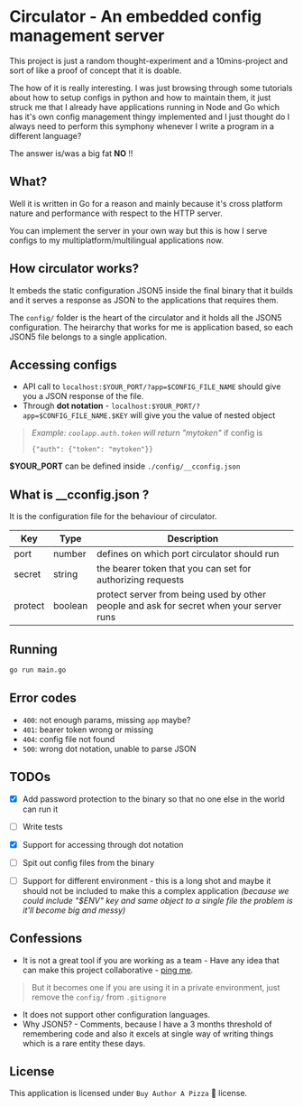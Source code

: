 # Circulator - An embedded config management server


This project is just a random thought-experiment and a 10mins-project and sort of like a proof of concept that it is doable.


The how of it is really interesting. I was just browsing through some tutorials about how to setup configs in python and how to maintain them, it just struck me that I already have applications running in Node and Go which has it's own config management thingy implemented and I just thought do I always need to perform this symphony whenever I write a program in a different language?

The answer is/was a big fat **NO** !!


## What?

Well it is written in Go for a reason and mainly because it's cross platform nature and performance with respect to the HTTP server. 

You can implement the server in your own way but this is how I serve configs to my multiplatform/multilingual applications now. 

## How circulator works?

It embeds the static configuration JSON5 inside the final binary that it builds and it serves a response as JSON to the applications that requires them.

The `config/` folder is the heart of the circulator and it holds all the JSON5 configuration. The heirarchy that works for me is application based, so each JSON5 file belongs to a single application.

## Accessing configs

- API call to `localhost:$YOUR_PORT/?app=$CONFIG_FILE_NAME` should give you a JSON response of the file.
- Through **dot notation** - `localhost:$YOUR_PORT/?app=$CONFIG_FILE_NAME.$KEY` will give you the value of nested object
> _Example: `coolapp.auth.token` will return "mytoken"_ if config is
> ```
> {"auth": {"token": "mytoken"}}
> ```

**$YOUR_PORT** can be defined inside `./config/__cconfig.json`

## What is __cconfig.json ?

It is the configuration file for the behaviour of circulator.

| Key | Type | Description |
|------|------|-----------|
| port | number | defines on which port circulator should run |
| secret | string | the bearer token that you can set for authorizing requests |
| protect | boolean | protect server from being used by other people and ask for secret when your server runs |

## Running

```sh
go run main.go
```

## Error codes

- `400`: not enough params, missing `app` maybe?
- `401`: bearer token wrong or missing
- `404`: config file not found
- `500`: wrong dot notation, unable to parse JSON

## TODOs

- [x] Add password protection to the binary so that no one else in the world can run it
- [ ] Write tests
- [x] Support for accessing through dot notation
- [ ] Spit out config files from the binary
- [ ] Support for different environment - this is a long shot and maybe it should not be included to make this a complex application _(because we could include "$ENV" key and same object to a single file the problem is it'll become big and messy)_


## Confessions

- It is not a great tool if you are working as a team - Have any idea that can make this project collaborative - [ping me](https://github.com/codekidX/circulator/issues). 
> But it becomes one if you are using it in a private environment, just remove the `config/` from `.gitignore`
- It does not support other configuration languages.
- Why JSON5? - Comments, because I have a 3 months threshold of remembering code and also it excels at single way of writing things which is a rare entity these days.


## License

This application is licensed under `Buy Author A Pizza` 🍕 license.